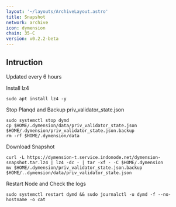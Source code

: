 ```yaml
---
layout: '~/layouts/ArchiveLayout.astro'
title: Snapshot
network: archive
icon: dymension
chain: 35-C
version: v0.2.2-beta
---
```

## Intruction
Updated every 6 hours

 Install lz4
```
sudo apt install lz4 -y
```

 Stop Planqd and Backup priv_validator_state.json
```
sudo systemctl stop dymd
cp $HOME/.dymension/data/priv_validator_state.json $HOME/.dymension/priv_validator_state.json.backup
rm -rf $HOME/.dymension/data
```

 Download Snapshot
```
curl -L https://dymension-t.service.indonode.net/dymension-snapshot.tar.lz4 | lz4 -dc - | tar -xf - -C $HOME/.dymension
mv $HOME/.dymension/priv_validator_state.json.backup $HOME/..dymension/data/priv_validator_state.json
```

 Restart Node and Check the logs

```
sudo systemctl restart dymd && sudo journalctl -u dymd -f --no-hostname -o cat
```